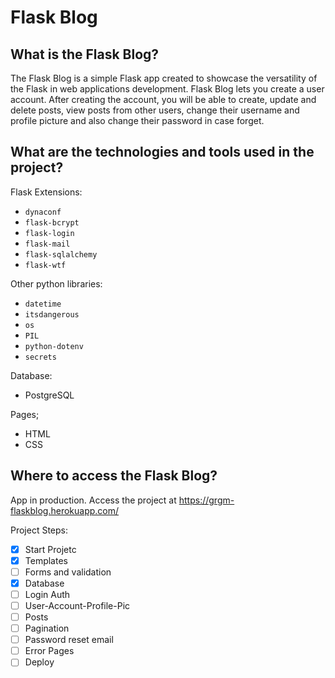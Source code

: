 # Flask Blog

## What is the Flask Blog?

The Flask Blog is a simple Flask app created to showcase the versatility of the Flask in web applications development. Flask Blog lets you create a user account. After creating the account, you will be able to create, update and delete posts, view posts from other users, change their username and profile picture and also change their password in case forget.

## What are the technologies and tools used in the project?

Flask Extensions:
* ```dynaconf```
* ```flask-bcrypt```
* ```flask-login```
* ```flask-mail```
* ```flask-sqlalchemy```
* ```flask-wtf```

Other python libraries:
* ```datetime```
* ```itsdangerous```
* ```os```
* ```PIL```
* ```python-dotenv```
* ```secrets```

Database:
* PostgreSQL

Pages;
* HTML
*  CSS

## Where to access the Flask Blog?
App in production. Access the project at https://grgm-flaskblog.herokuapp.com/

Project Steps:

- [x] Start Projetc
- [x] Templates
- [ ] Forms and validation
- [x] Database
- [ ] Login Auth
- [ ]  User-Account-Profile-Pic
- [ ] Posts
- [ ] Pagination
- [ ] Password reset email
- [ ] Error Pages
- [ ] Deploy